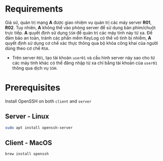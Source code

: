 <h1>Requirements</h1>

Giả sử, quản trị mạng **A** được giao nhiệm vụ quản trị các máy server **R01**, **R02**. Tuy nhiên, **A** không thể vào phòng server để sử dụng bàn phím/chuột trực tiếp. **A** quyết định sử dụng `SSH` để quản trị các máy tính này từ xa. Để đảm bảo an toàn, tránh các phần mềm KeyLog có thể vô tình bị nhiễm, **A** quyết định sử dụng cơ chế xác thực thông qua bộ khóa công khai của người dùng theo cơ chế `RSA`.

-   Trên server `R01`, tạo tài khoản `user01` và cấu hình server này sao cho từ các máy tính khác có thể đăng nhập từ xa chỉ bằng tài khoản của `user01` thông qua dịch vụ `SSH`.

# Prerequisites

Install OpenSSH on both `client` and `server`

## Server - Linux

```sh
sudo apt install openssh-server
```

## Client - MacOS

```sh
brew install openssh
```


